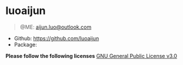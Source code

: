 # luoaijun

> @ME: aijun.luo@outlook.com

- Github: https://github.com/luoaijun
- Package: 

**Please follow the following licenses**
[GNU General Public License v3.0](https://github.com/luoaijun/com.cdes.blog/blob/master/LICENSE)